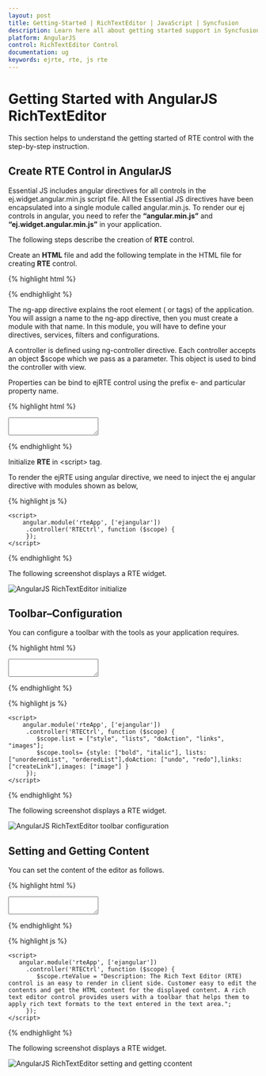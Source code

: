 ```yaml
---
layout: post
title: Getting-Started | RichTextEditor | JavaScript | Syncfusion
description: Learn here all about getting started support in Syncfusion AngularJS RichTextEditor control, its elements, and more.
platform: AngularJS
control: RichTextEditor Control
documentation: ug
keywords: ejrte, rte, js rte
---
```


# Getting Started with AngularJS RichTextEditor

This section helps to understand the getting started of RTE control with the step-by-step instruction.

## Create RTE Control in AngularJS

Essential JS includes angular directives for all controls in the ej.widget.angular.min.js script file. All the Essential JS directives have been encapsulated into a single module called angular.min.js. To render our ej controls in angular, you need to refer the **“angular.min.js”** and **“ej.widget.angular.min.js”** in your application.

The following steps describe the creation of **RTE** control.  

Create an **HTML** file and add the following template in the HTML file for creating **RTE** control.

{% highlight html %}

<!doctype html>
<html lang="en" ng-app="rteApp">
<head>
    <title>Essential Studio for JavaScript : AngularJS Support for RTE </title>
    <!-- Style sheet for default theme (flat azure) -->
    <link href="http://cdn.syncfusion.com/{{ site.releaseversion }}/js/web/flat-azure/ej.web.all.min.css" rel="stylesheet" />
    <!--Scripts-->
    <script src="http://cdn.syncfusion.com/js/assets/external/jquery-1.11.3.min.js" type="text/javascript"> </script> 
    <script src="http://cdn.syncfusion.com/js/assets/external/angular.min.js"></script>
    <script type="text/javascript" src="http://cdn.syncfusion.com/{{ site.releaseversion }}/js/web/ej.web.all.min.js "></script>
    <script src="http://cdn.syncfusion.com/{{ site.releaseversion }}/js/common/ej.widget.angular.min.js"></script>
    <!--Add custom scripts here -->
</head>
<body ng-controller="RTECtrl">

<!--Add necessary HTML elements-->

</body>
</html>

{% endhighlight %}

The ng-app directive explains the root element (<html> or <body> tags) of the application. You will assign a name to the ng-app directive, then you must create a module with that name. In this module, you will have to define your directives, services, filters and configurations.

A controller is defined using ng-controller directive. Each controller accepts an object $scope which we pass as a parameter.  This object is used to bind the controller with view.   

Properties can be bind to ejRTE control using the prefix e- and particular property name.

{% highlight html %}

   <textarea id ="texteditor" ej-rte></textarea>

{% endhighlight %}

Initialize **RTE** in &lt;script&gt; tag.

To render the ejRTE using angular directive, we need to inject the ej angular directive with modules shown as below,

{% highlight js %}

    <script>
        angular.module('rteApp', ['ejangular'])
         .controller('RTECtrl', function ($scope) {
         });
    </script>

{% endhighlight %}

The following screenshot displays a RTE widget.

![AngularJS RichTextEditor initialize](/js/RichTextEditor/Getting-Started_images/Getting-Started_img1.png)

## Toolbar–Configuration

You can configure a toolbar with the tools as your application requires.

{% highlight html %}

 <textarea id ="texteditor" ej-rte e-toolslist="list" e-tools="tools"></textarea>

{% endhighlight %}

{% highlight js %}

    <script>
        angular.module('rteApp', ['ejangular'])
         .controller('RTECtrl', function ($scope) {
            $scope.list = ["style", "lists", "doAction", "links", "images"];
            $scope.tools= {style: ["bold", "italic"], lists: ["unorderedList", "orderedList"],doAction: ["undo", "redo"],links: ["createLink"],images: ["image"] }  
         });
    </script>

{% endhighlight %}

The following screenshot displays a RTE widget.

![AngularJS RichTextEditor toolbar configuration](/js/RichTextEditor/Getting-Started_images/Getting-Started_img2.png)

## Setting and Getting Content

You can set the content of the editor as follows.

{% highlight html %}

 <textarea id ="texteditor" ej-rte e-value="rteValue"></textarea>

{% endhighlight %}

{% highlight js %}

    <script>
       angular.module('rteApp', ['ejangular'])
         .controller('RTECtrl', function ($scope) {
            $scope.rteValue = "Description: The Rich Text Editor (RTE) control is an easy to render in client side. Customer easy to edit the contents and get the HTML content for the displayed content. A rich text editor control provides users with a toolbar that helps them to apply rich text formats to the text entered in the text area.";
         });
    </script>

{% endhighlight %}

The following screenshot displays a RTE widget.

![AngularJS RichTextEditor setting and getting ccontent](/js/RichTextEditor/Getting-Started_images/Getting-Started_img3.png)